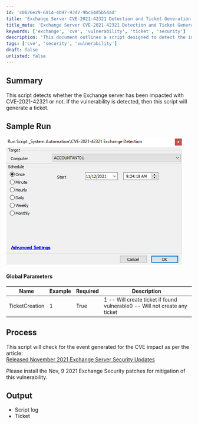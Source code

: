 ```yaml
---
id: 'c0826e29-6914-4b97-93d2-9bc64d5b54ad'
title: 'Exchange Server CVE-2021-42321 Detection and Ticket Generation'
title_meta: 'Exchange Server CVE-2021-42321 Detection and Ticket Generation'
keywords: ['exchange', 'cve', 'vulnerability', 'ticket', 'security']
description: 'This document outlines a script designed to detect the impact of CVE-2021-42321 on Exchange servers. Upon detection of the vulnerability, the script generates a ticket for further action. It includes global parameters, sample runs, and guidelines for mitigating the vulnerability through security patches.'
tags: ['cve', 'security', 'vulnerability']
draft: false
unlisted: false
---
```

## Summary

This script detects whether the Exchange server has been impacted with CVE-2021-42321 or not. If the vulnerability is detected, then this script will generate a ticket.

## Sample Run

![Sample Run](../../../static/img/CVE-2021-42321-Exchange-Detection/image_1.png)

#### Global Parameters

| Name            | Example | Required | Description                                                                                      |
|-----------------|---------|----------|--------------------------------------------------------------------------------------------------|
| TicketCreation   | 1       | True     | 1 -- Will create ticket if found vulnerable0 -- Will not create any ticket                   |

## Process

This script will check for the event generated for the CVE impact as per the article:  
[Released November 2021 Exchange Server Security Updates](https://techcommunity.microsoft.com/t5/exchange-team-blog/released-november-2021-exchange-server-security-updates/ba-p/2933169)

Please install the Nov, 9 2021 Exchange Security patches for mitigation of this vulnerability.

## Output

- Script log
- Ticket











